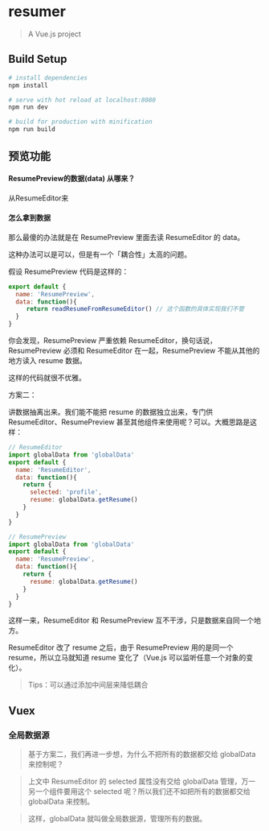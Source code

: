 # resumer

> A Vue.js project

## Build Setup

``` bash
# install dependencies
npm install

# serve with hot reload at localhost:8080
npm run dev

# build for production with minification
npm run build

```

## 预览功能
#### ResumePreview的数据(data) 从哪来？ 

从ResumeEditor来

#### 怎么拿到数据

那么最傻的办法就是在 ResumePreview 里面去读 ResumeEditor 的 data。

这种办法可以是可以，但是有一个「耦合性」太高的问题。

假设 ResumePreview 代码是这样的：
```js
export default {
  name: 'ResumePreview',
  data: function(){
     return readResumeFromResumeEditor() // 这个函数的具体实现我们不管
  }
}
```
你会发现，ResumePreview 严重依赖 ResumeEditor，换句话说，ResumePreview 必须和 ResumeEditor 在一起，ResumePreview 不能从其他的地方读入 resume 数据。

这样的代码就很不优雅。

方案二：

讲数据抽离出来。我们能不能把 resume 的数据独立出来，专门供 ResumeEditor、ResumePreview 甚至其他组件来使用呢？可以。大概思路是这样：
```js
// ResumeEditor
import globalData from 'globalData'
export default {
  name: 'ResumeEditor',
  data: function(){
    return {
      selected: 'profile',
      resume: globalData.getResume()
    }
  }
}

// ResumePreview
import globalData from 'globalData'
export default {
  name: 'ResumePreview',
  data: function(){
    return {
      resume: globalData.getResume()
    }
  }
}
```
这样一来，ResumeEditor 和 ResumePreview 互不干涉，只是数据来自同一个地方。

ResumeEditor 改了 resume 之后，由于 ResumePreview 用的是同一个 resume，所以立马就知道 resume 变化了（Vue.js 可以监听任意一个对象的变化）。

> Tips：可以通过添加中间层来降低耦合

## Vuex

### 全局数据源

> 基于方案二，我们再进一步想，为什么不把所有的数据都交给 globalData 来控制呢？

> 上文中 ResumeEditor 的 selected 属性没有交给 globalData 管理，万一另一个组件要用这个 selected 呢？所以我们还不如把所有的数据都交给 globalData 来控制。

> 这样，globalData 就叫做全局数据源，管理所有的数据。

